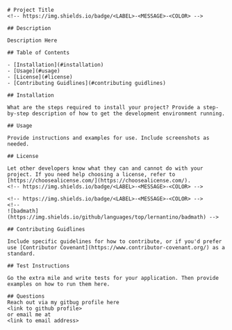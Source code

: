 
    
    # Project Title
    <!-- https://img.shields.io/badge/<LABEL>-<MESSAGE>-<COLOR> -->

    ## Description

    Description Here 

    ## Table of Contents 

    - [Installation](#installation)
    - [Usage](#usage)
    - [License](#license)
    - [Contributing Guidlines](#contributing guidlines)

    ## Installation

    What are the steps required to install your project? Provide a step-by-step description of how to get the development environment running.

    ## Usage

    Provide instructions and examples for use. Include screenshots as needed.

    ## License

    Let other developers know what they can and cannot do with your project. If you need help choosing a license, refer to [https://choosealicense.com/](https://choosealicense.com/).
    <!-- https://img.shields.io/badge/<LABEL>-<MESSAGE>-<COLOR> -->

    <!-- https://img.shields.io/badge/<LABEL>-<MESSAGE>-<COLOR> -->
    <!-- 
    ![badmath](https://img.shields.io/github/languages/top/lernantino/badmath) -->

    ## Contributing Guidlines

    Include specific guidelines for how to contribute, or if you'd prefer use [Contributor Covenant](https://www.contributor-covenant.org/) as a  standard.

    ## Test Instructions

    Go the extra mile and write tests for your application. Then provide examples on how to run them here.

    ## Questions
    Reach out via my gitbug profile here
    <link to github profile>
    or email me at
    <link to email address>



    